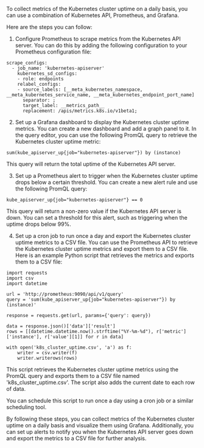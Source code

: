 
To collect metrics of the Kubernetes cluster uptime on a daily basis, you can use a combination of Kubernetes API, Prometheus, and Grafana.

Here are the steps you can follow:

1.  Configure Prometheus to scrape metrics from the Kubernetes API server. You can do this by adding the following configuration to your Prometheus configuration file:


```
scrape_configs:
  - job_name: 'kubernetes-apiserver'
    kubernetes_sd_configs:
    - role: endpoints
    relabel_configs:
    - source_labels: [__meta_kubernetes_namespace, __meta_kubernetes_service_name, __meta_kubernetes_endpoint_port_name]
      separator: ;
      target_label: __metrics_path__
      replacement: /apis/metrics.k8s.io/v1beta1;

```

2.  Set up a Grafana dashboard to display the Kubernetes cluster uptime metrics. You can create a new dashboard and add a graph panel to it. In the query editor, you can use the following PromQL query to retrieve the Kubernetes cluster uptime metric:

```
sum(kube_apiserver_up{job="kubernetes-apiserver"}) by (instance)

```

This query will return the total uptime of the Kubernetes API server.

3.  Set up a Prometheus alert to trigger when the Kubernetes cluster uptime drops below a certain threshold. You can create a new alert rule and use the following PromQL query:

```
kube_apiserver_up{job="kubernetes-apiserver"} == 0

```

This query will return a non-zero value if the Kubernetes API server is down. You can set a threshold for this alert, such as triggering when the uptime drops below 99%.

4.  Set up a cron job to run once a day and export the Kubernetes cluster uptime metrics to a CSV file. You can use the Prometheus API to retrieve the Kubernetes cluster uptime metrics and export them to a CSV file. Here is an example Python script that retrieves the metrics and exports them to a CSV file:

```
import requests
import csv
import datetime

url = 'http://prometheus:9090/api/v1/query'
query = 'sum(kube_apiserver_up{job="kubernetes-apiserver"}) by (instance)'

response = requests.get(url, params={'query': query})

data = response.json()['data']['result']
rows = [[datetime.datetime.now().strftime("%Y-%m-%d"), r['metric']['instance'], r['value'][1]] for r in data]

with open('k8s_cluster_uptime.csv', 'a') as f:
    writer = csv.writer(f)
    writer.writerows(rows)

```

This script retrieves the Kubernetes cluster uptime metrics using the PromQL query and exports them to a CSV file named 'k8s_cluster_uptime.csv'. The script also adds the current date to each row of data.

You can schedule this script to run once a day using a cron job or a similar scheduling tool.

By following these steps, you can collect metrics of the Kubernetes cluster uptime on a daily basis and visualize them using Grafana. Additionally, you can set up alerts to notify you when the Kubernetes API server goes down and export the metrics to a CSV file for further analysis.